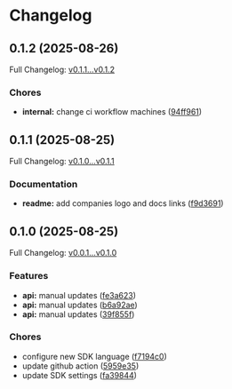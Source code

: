 # Changelog

## 0.1.2 (2025-08-26)

Full Changelog: [v0.1.1...v0.1.2](https://github.com/fashn-AI/fashn-python-sdk/compare/v0.1.1...v0.1.2)

### Chores

* **internal:** change ci workflow machines ([94ff961](https://github.com/fashn-AI/fashn-python-sdk/commit/94ff961e1d80f4b1286cb40e057dd0d3c95c9d14))

## 0.1.1 (2025-08-25)

Full Changelog: [v0.1.0...v0.1.1](https://github.com/fashn-AI/fashn-python-sdk/compare/v0.1.0...v0.1.1)

### Documentation

* **readme:** add companies logo and docs links ([f9d3691](https://github.com/fashn-AI/fashn-python-sdk/commit/f9d36914b08a393c9c574449f044d9709fa74d98))

## 0.1.0 (2025-08-25)

Full Changelog: [v0.0.1...v0.1.0](https://github.com/fashn-AI/fashn-python-sdk/compare/v0.0.1...v0.1.0)

### Features

* **api:** manual updates ([fe3a623](https://github.com/fashn-AI/fashn-python-sdk/commit/fe3a623d72d311534abceced08d840a6ca5314fe))
* **api:** manual updates ([b6a92ae](https://github.com/fashn-AI/fashn-python-sdk/commit/b6a92ae3f706f4ce1b9230883cac47aaec35560f))
* **api:** manual updates ([39f855f](https://github.com/fashn-AI/fashn-python-sdk/commit/39f855fe0bce79fa7b838b1730174e1424843e87))


### Chores

* configure new SDK language ([f7194c0](https://github.com/fashn-AI/fashn-python-sdk/commit/f7194c0976fc9f5656b1152814084af358e06c8e))
* update github action ([5959e35](https://github.com/fashn-AI/fashn-python-sdk/commit/5959e3515f9dbe77776331f33892843cc3cce6eb))
* update SDK settings ([fa39844](https://github.com/fashn-AI/fashn-python-sdk/commit/fa39844915b3dcd00282863b02b2ebff94229eec))

